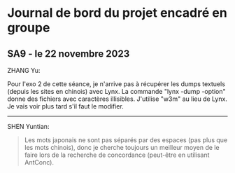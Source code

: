 # Journal de bord du projet encadré en groupe

## SA9 - le 22 novembre 2023

ZHANG Yu:

Pour l'exo 2 de cette séance, je n'arrive pas à récupérer les dumps textuels (depuis les sites en chinois) avec Lynx. La commande "lynx -dump -option" donne des fichiers avec caractères illisibles. J'utilise "w3m" au lieu de Lynx. Je vais voir plus tard s'il faut le modifier. 

---
SHEN Yuntian:
> Les mots japonais ne sont pas séparés par des espaces (pas plus que les mots chinois), donc je cherche toujours un meilleur moyen de le faire lors de la recherche de concordance (peut-être en utilisant AntConc).